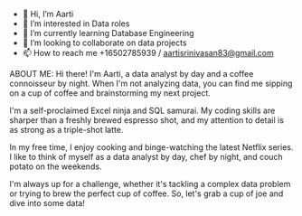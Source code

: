 - 👋 Hi, I’m Aarti
- 👀 I’m interested in Data roles
- 🌱 I’m currently learning Database Engineering
- 💞️ I’m looking to collaborate on data projects
- 📫 How to reach me +16502785939 / aartisrinivasan83@gmail.com

ABOUT ME:
Hi there! I'm Aarti, a data analyst by day and a coffee connoisseur by night. When I'm not analyzing data, you can find me sipping on a cup of coffee and brainstorming my next project.

I'm a self-proclaimed Excel ninja and SQL samurai. My coding skills are sharper than a freshly brewed espresso shot, and my attention to detail is as strong as a triple-shot latte.

In my free time, I enjoy cooking and binge-watching the latest Netflix series. I like to think of myself as a data analyst by day, chef by night, and couch potato on the weekends.

I'm always up for a challenge, whether it's tackling a complex data problem or trying to brew the perfect cup of coffee. So, let's grab a cup of joe and dive into some data!



